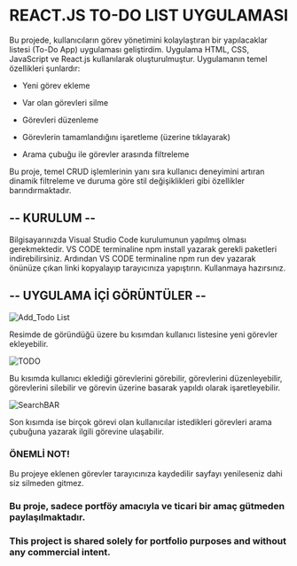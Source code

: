 # REACT.JS TO-DO LIST UYGULAMASI
Bu projede, kullanıcıların görev yönetimini kolaylaştıran bir yapılacaklar listesi (To-Do App) uygulaması geliştirdim. Uygulama HTML, CSS, JavaScript ve React.js kullanılarak oluşturulmuştur. Uygulamanın temel özellikleri şunlardır:

- Yeni görev ekleme

- Var olan görevleri silme

- Görevleri düzenleme

- Görevlerin tamamlandığını işaretleme (üzerine tıklayarak)

- Arama çubuğu ile görevler arasında filtreleme

Bu proje, temel CRUD işlemlerinin yanı sıra kullanıcı deneyimini artıran dinamik filtreleme ve duruma göre stil değişiklikleri gibi özellikler barındırmaktadır.

## -- KURULUM -- 
Bilgisayarınızda Visual Studio Code kurulumunun yapılmış olması gerekmektedir. VS CODE terminaline npm install yazarak gerekli paketleri indirebilirsiniz. Ardından VS CODE terminaline npm run dev yazarak önünüze çıkan linki kopyalayıp tarayıcınıza yapıştırın. Kullanmaya hazırsınız.

## -- UYGULAMA İÇİ GÖRÜNTÜLER -- 

![Add_Todo List](https://github.com/user-attachments/assets/fc14db96-a6bf-4ce6-97fb-c18ed1d96419)

Resimde de göründüğü üzere bu kısımdan kullanıcı listesine yeni görevler ekleyebilir.

![TODO](https://github.com/user-attachments/assets/4f79d22a-691f-42db-91be-fe33e1a256ce)

Bu kısımda kullanıcı eklediği görevlerini görebilir, görevlerini düzenleyebilir, görevlerini silebilir ve görevin üzerine basarak yapıldı olarak işaretleyebilir.

![SearchBAR](https://github.com/user-attachments/assets/2dc908bf-2a5b-4757-8137-ee1b3aefccba)

Son kısımda ise birçok görevi olan kullanıcılar istedikleri görevleri arama çubuğuna yazarak ilgili görevine ulaşabilir.

### ÖNEMLİ NOT!
Bu projeye eklenen görevler tarayıcınıza kaydedilir sayfayı yenileseniz dahi siz silmeden gitmez.

### Bu proje, sadece portföy amacıyla ve ticari bir amaç gütmeden paylaşılmaktadır.
### This project is shared solely for portfolio purposes and without any commercial intent.

